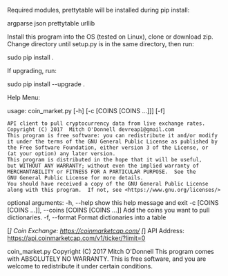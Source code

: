 
Required modules, prettytable will be installed during pip install:

argparse
json
prettytable
urllib


Install this program into the OS (tested on Linux), clone or download zip. Change directory until setup.py is in the same directory, then run:

sudo pip install .


If upgrading, run:

sudo pip install --upgrade .


Help Menu:

usage: coin_market.py [-h] [-c [COINS [COINS ...]]] [-f]

    API client to pull cryptocurrency data from live exchange rates.
    Copyright (C) 2017  Mitch O'Donnell devreap1@gmail.com
    This program is free software: you can redistribute it and/or modify
    it under the terms of the GNU General Public License as published by
    the Free Software Foundation, either version 3 of the License, or
    (at your option) any later version.
    This program is distributed in the hope that it will be useful,
    but WITHOUT ANY WARRANTY; without even the implied warranty of
    MERCHANTABILITY or FITNESS FOR A PARTICULAR PURPOSE.  See the
    GNU General Public License for more details.
    You should have received a copy of the GNU General Public License
    along with this program.  If not, see <https://www.gnu.org/licenses/>

optional arguments:
  -h, --help            show this help message and exit
  -c [COINS [COINS ...]], --coins [COINS [COINS ...]]
                        Add the coins you want to pull dictionaries.
  -f, --format          Format dictionaries into a table

[*] Coin Exchange: https://coinmarketcap.com/
[*] API Address: https://api.coinmarketcap.com/v1/ticker/?limit=0

coin_market.py Copyright (C) 2017  Mitch O'Donnell
This program comes with ABSOLUTELY NO WARRANTY.
This is free software, and you are welcome to redistribute it
under certain conditions.
